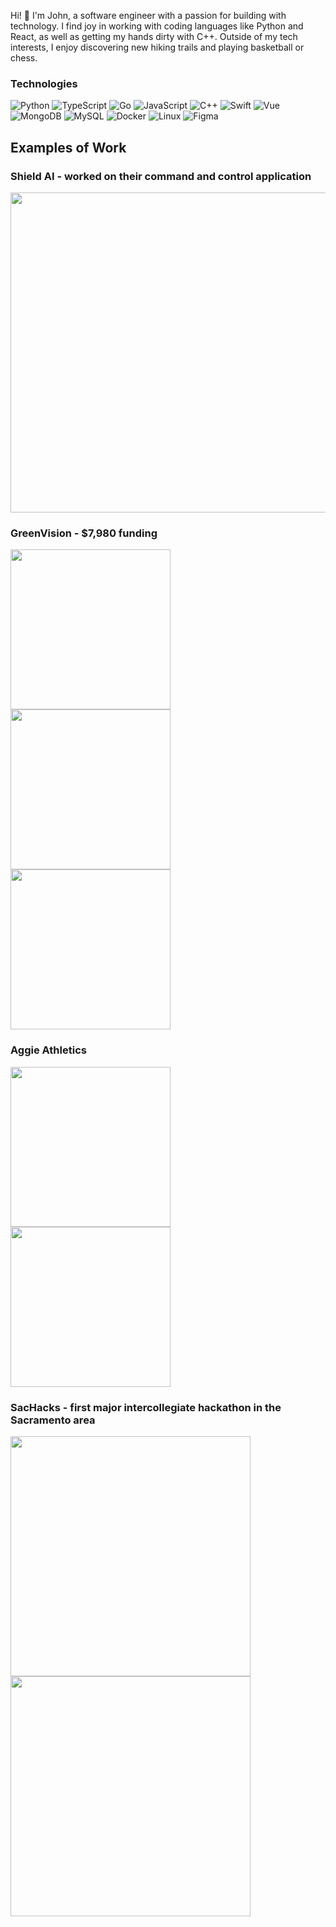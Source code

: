 
Hi! 👋 I'm John, a software engineer with a passion for building with technology. I find joy in working with coding languages like Python and React, as well as getting my hands dirty with C++. Outside of my tech interests, I enjoy discovering new hiking trails and playing basketball or chess.

### Technologies

![Python](https://img.shields.io/badge/Python-282C34?logo=Python&style=for-the-badge&logoColor=3776AB)
![TypeScript](https://img.shields.io/badge/TypeScript-282C34?logo=typescript&style=for-the-badge)
![Go](https://img.shields.io/badge/Go-282C34?logo=go&style=for-the-badge)
![JavaScript](https://img.shields.io/badge/JavaScript-282C34?logo=javascript&style=for-the-badge)
![C++](https://img.shields.io/badge/C++-%23282C34.svg?style=for-the-badge&logo=c%2B%2B&logoColor=white)
![Swift](https://img.shields.io/badge/Swift-282C34?logo=swift&style=for-the-badge)
![Vue](https://img.shields.io/badge/Vue-282C34?logo=vuedotjs&style=for-the-badge)
![MongoDB](https://img.shields.io/badge/MongoDB-282C34?logo=mongodb&style=for-the-badge)
![MySQL](https://img.shields.io/badge/MySQL-282C34?logo=mysql&style=for-the-badge&logoColor=white)
![Docker](https://img.shields.io/badge/Docker-282C34?logo=docker&style=for-the-badge)
![Linux](https://img.shields.io/badge/Linux-282C34?logo=linux&style=for-the-badge&logoColor=white)
![Figma](https://img.shields.io/badge/Figma-282C34?logo=figma&style=for-the-badge)

## Examples of Work
### Shield AI - worked on their command and control application
<p float="left">
<img src="https://github.com/johnmema/johnmema/blob/main/shieldai.png" width="512" >
</p>

### GreenVision - $7,980 funding
<p float="left">
<img src="https://github.com/johnmema/johnmema/blob/main/ss1.png" width="256" >
<img src="https://github.com/johnmema/johnmema/blob/main/ss2.png" width="256" >
<img src="https://github.com/johnmema/johnmema/blob/main/ss3.png" width="256" >
</p>

###
### Aggie Athletics
<p float="left">
<img src="https://github.com/johnmema/johnmema/blob/main/Home.png" width="256" >
<img src="https://github.com/johnmema/johnmema/blob/main/Rewards.png" width="256" >
</p>

### SacHacks - first major intercollegiate hackathon in the Sacramento area
<p float="left">
<img src="https://github.com/johnmema/johnmema/blob/main/sachacksHome.png" width="384" >
<img src="https://github.com/johnmema/johnmema/blob/main/sacHacksStats.png" width="384" >
</p>

